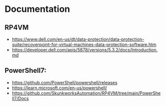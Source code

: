 # Documentation
## RP4VM
* https://www.dell.com/en-us/dt/data-protection/data-protection-suite/recoverpoint-for-virtual-machines-data-protection-software.htm <br/>
* https://developer.dell.com/apis/5878/versions/5.3.2/docs/Introduction.md

## PowerShell7:
* https://github.com/PowerShell/powershell/releases
* https://learn.microsoft.com/en-us/powershell/ 
* https://github.com/SkunkworksAutomation/RP4VM/tree/main/PowerShell7/Docs
